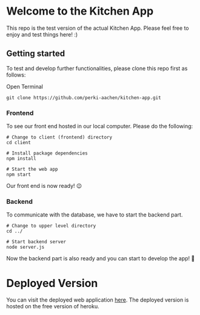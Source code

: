 # Welcome to the Kitchen App
This repo is the test version of the actual Kitchen App. Please feel free to enjoy and test things here! :) 

## Getting started
To test and develop further functionalities, please clone this repo first as follows: 

Open Terminal
```
git clone https://github.com/perki-aachen/kitchen-app.git
```

### Frontend
To see our front end hosted in our local computer. Please do the following: 
```
# Change to client (frontend) directory
cd client 

# Install package dependencies
npm install

# Start the web app
npm start
```
Our front end is now ready! 😉

### Backend
To communicate with the database, we have to start the backend part. 
```
# Change to upper level directory
cd ../ 

# Start backend server
node server.js
```

Now the backend part is also ready and you can start to develop the app! 🎉


# Deployed Version
You can visit the deployed web application [here](https://kitchen-lab-app.herokuapp.com/). 
The deployed version is hosted on the free version of heroku. 
